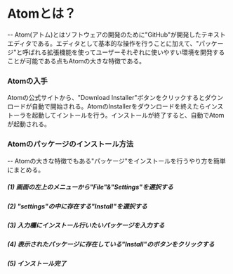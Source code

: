 # Atomとは？
-- Atom(アトム)とはソフトウェアの開発のために"GitHub"が開発したテキストエディタである。エディタとして基本的な操作を行うことに加えて、"パッケージ"と呼ばれる拡張機能を使ってユーザーそれぞれに使いやすい環境を開発することが可能である点もAtomの大きな特徴である。  

### Atomの入手  
Atomの公式サイトから、"Download Installer"ボタンをクリックするとダウンロードが自動で開始される。AtomのInstallerをダウンロードを終えたらインストーラを起動してイントールを行う。インストールが終了すると、自動でAtomが起動される。

### Atomのパッケージのインストール方法
-- Atomの大きな特徴でもある"パッケージ"をインストールを行うやり方を簡単にまとめる。  
#####  (1)  画面の左上のメニューから"File"&"Settings"を選択する  
#####  (2)  "settings"の中に存在する"Install"を選択する  
#####  (3)  入力欄にインストール行いたいパッケージを入力する  
#####  (4)  表示されたパッケージに存在している"Install"のボタンをクリックする  
#####  (5)  インストール完了
